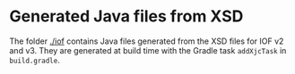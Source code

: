 # Generated Java files from XSD

The folder [./iof](./iof) contains Java files generated from the XSD files for IOF v2 and v3. They are generated at build time with the Gradle task `addXjcTask` in `build.gradle`.
